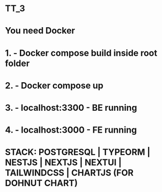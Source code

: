 # TT_3
# You need Docker
# 1. - Docker compose build inside root folder
# 2. - Docker compose up
# 3. - localhost:3300 - BE running
# 4. - localhost:3000 - FE running
# STACK: POSTGRESQL | TYPEORM | NESTJS | NEXTJS | NEXTUI | TAILWINDCSS | CHARTJS (FOR DOHNUT CHART)
